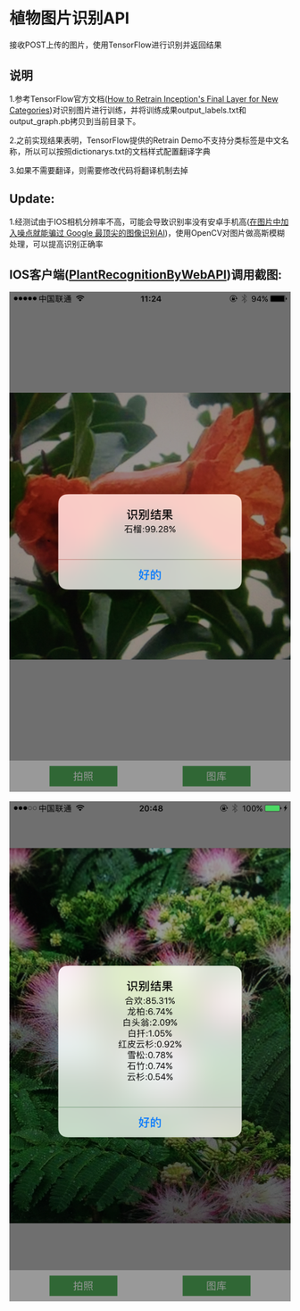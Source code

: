 # 植物图片识别API
接收POST上传的图片，使用TensorFlow进行识别并返回结果

## 说明
1.参考TensorFlow官方文档([How to Retrain Inception's Final Layer for New Categories](https://www.tensorflow.org/versions/master/how_tos/image_retraining/index.html#training-steps))对识别图片进行训练，并将训练成果output_labels.txt和output_graph.pb拷贝到当前目录下。

2.之前实现结果表明，TensorFlow提供的Retrain Demo不支持分类标签是中文名称，所以可以按照dictionarys.txt的文档样式配置翻译字典

3.如果不需要翻译，则需要修改代码将翻译机制去掉

## Update:
1.经测试由于IOS相机分辨率不高，可能会导致识别率没有安卓手机高([在图片中加入噪点就能骗过 Google 最顶尖的图像识别AI](https://www.oschina.net/news/84329/noise-can-fool-google-ai))，使用OpenCV对图片做高斯模糊处理，可以提高识别正确率

## IOS客户端([PlantRecognitionByWebAPI](https://github.com/ConorPai/PlantRecognitionByWebAPI))调用截图:
![](./screenshots/pic1.png)

![](./screenshots/pic2.png)